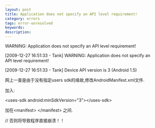 ```yaml
---
layout: post
title: Application does not specify an API level requirement!
category: errors
tags: error-unresolved
keywords: 
description: 
---
```


WARNING: Application does not specify an API level requirement!

 

[2009-12-27 16:51:33 - Tank] WARNING: Application does not specify an API level requirement!

[2009-12-27 16:51:33 - Tank] Device API version is 3 (Android 1.5)

 

网上一查是由于没有指定users sdk的缘故,修改AndroidManifest.xml文件.

 

加入:

 

\<uses-sdk android:minSdkVersion="3"\>\</uses-sdk\>

 

加在\<manifest\> \</manifest\> 之间.

// 否则将导致程序直接崩溃！！








